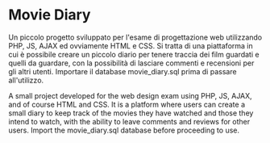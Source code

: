 # Movie Diary

Un piccolo progetto sviluppato per l'esame di progettazione web utilizzando PHP, JS, AJAX ed ovviamente HTML e CSS.
Si tratta di una piattaforma in cui è possibile creare un piccolo diario per tenere traccia dei film guardati e quelli da guardare, con la possibilità di lasciare commenti e recensioni per gli altri utenti.
Importare il database movie_diary.sql prima di passare all'utilizzo.

A small project developed for the web design exam using PHP, JS, AJAX, and of course HTML and CSS. It is a platform where users can create a small diary to keep track of the movies they have watched and those they intend to watch, with the ability to leave comments and reviews for other users.
Import the movie_diary.sql database before proceeding to use.
